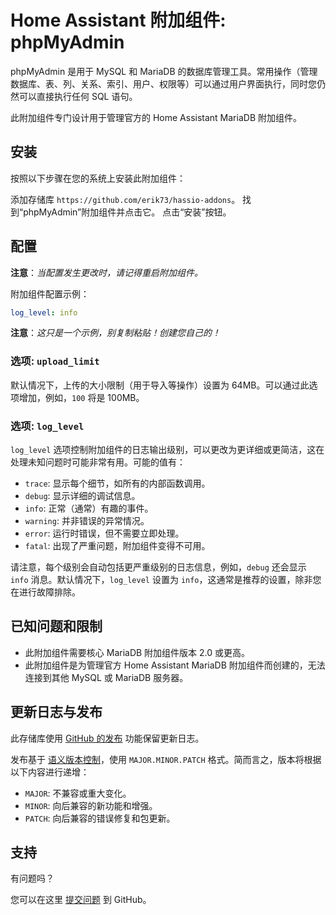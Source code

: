 # Home Assistant 附加组件: phpMyAdmin

phpMyAdmin 是用于 MySQL 和 MariaDB 的数据库管理工具。常用操作（管理数据库、表、列、关系、索引、用户、权限等）可以通过用户界面执行，同时您仍然可以直接执行任何 SQL 语句。

此附加组件专门设计用于管理官方的 Home Assistant MariaDB 附加组件。

## 安装

按照以下步骤在您的系统上安装此附加组件：

添加存储库 `https://github.com/erik73/hassio-addons`。
找到“phpMyAdmin”附加组件并点击它。
点击“安装”按钮。

## 配置

**注意**：_当配置发生更改时，请记得重启附加组件。_

附加组件配置示例：

```yaml
log_level: info
```

**注意**：_这只是一个示例，别复制粘贴！创建您自己的！_

### 选项: `upload_limit`

默认情况下，上传的大小限制（用于导入等操作）设置为 64MB。可以通过此选项增加，例如，`100` 将是 100MB。

### 选项: `log_level`

`log_level` 选项控制附加组件的日志输出级别，可以更改为更详细或更简洁，这在处理未知问题时可能非常有用。可能的值有：

- `trace`: 显示每个细节，如所有的内部函数调用。
- `debug`: 显示详细的调试信息。
- `info`: 正常（通常）有趣的事件。
- `warning`: 并非错误的异常情况。
- `error`: 运行时错误，但不需要立即处理。
- `fatal`: 出现了严重问题，附加组件变得不可用。

请注意，每个级别会自动包括更严重级别的日志信息，例如，`debug` 还会显示 `info` 消息。默认情况下，`log_level` 设置为 `info`，这通常是推荐的设置，除非您在进行故障排除。

## 已知问题和限制

- 此附加组件需要核心 MariaDB 附加组件版本 2.0 或更高。
- 此附加组件是为管理官方 Home Assistant MariaDB 附加组件而创建的，无法连接到其他 MySQL 或 MariaDB 服务器。

## 更新日志与发布

此存储库使用 [GitHub 的发布][releases] 功能保留更新日志。

发布基于 [语义版本控制][semver]，使用 `MAJOR.MINOR.PATCH` 格式。简而言之，版本将根据以下内容进行递增：

- `MAJOR`: 不兼容或重大变化。
- `MINOR`: 向后兼容的新功能和增强。
- `PATCH`: 向后兼容的错误修复和包更新。

## 支持

有问题吗？

您可以在这里 [提交问题][issue] 到 GitHub。

[addon-badge]: https://my.home-assistant.io/badges/supervisor_addon.svg
[addon]: https://my.home-assistant.io/redirect/supervisor_addon/?addon=a0d7b954_phpmyadmin&repository_url=https%3A%2F%2Fgithub.com%2Ferik73%2Frepository
[contributors]: https://github.com/erik73/addon-phpmyadmin/graphs/contributors
[discord-ha]: https://discord.gg/c5DvZ4e
[discord]: https://discord.me/hassioaddons
[forum]: https://community.home-assistant.io/t/home-assistant-community-add-on-phpmyadmin/171729?u=frenck
[frenck]: https://github.com/frenck
[issue]: https://github.com/erik73/addon-phpmyadmin/issues
[reddit]: https://reddit.com/r/homeassistant
[releases]: https://github.com/erik73/addon-phpmyadmin/releases
[semver]: https://semver.org/spec/v2.0.0.html